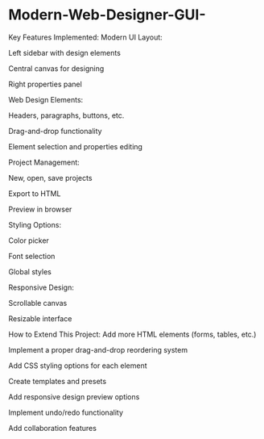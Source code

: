 # Modern-Web-Designer-GUI-
Key Features Implemented:
Modern UI Layout:

Left sidebar with design elements

Central canvas for designing

Right properties panel

Web Design Elements:

Headers, paragraphs, buttons, etc.

Drag-and-drop functionality

Element selection and properties editing

Project Management:

New, open, save projects

Export to HTML

Preview in browser

Styling Options:

Color picker

Font selection

Global styles

Responsive Design:

Scrollable canvas

Resizable interface

How to Extend This Project:
Add more HTML elements (forms, tables, etc.)

Implement a proper drag-and-drop reordering system

Add CSS styling options for each element

Create templates and presets

Add responsive design preview options

Implement undo/redo functionality

Add collaboration features


